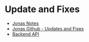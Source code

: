 # Update and Fixes

- [Jonas Notes](./note_jonas.md)
- [Jonas Github - Updates and Fixes](https://github.com/jonasschmedtmann/complete-javascript-course/tree/updates-and-fixes)
- [Backend API](https://forkify-api.herokuapp.com/v2)
